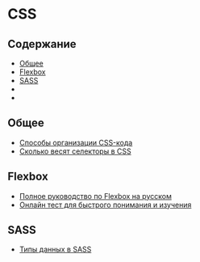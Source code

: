 # CSS

## Содержание
* [Общее](#Общее)
* [Flexbox](#flexbox)
* [SASS](#sass)
* [](#)
* [](#)

## Общее

* [Способы организации CSS-кода](https://habrahabr.ru/post/256109/)
* [Сколько весят селекторы в CSS](http://css.yoksel.ru/specifity/)

## Flexbox
* [Полное руководство по Flexbox на русском](http://frontender.info/a-guide-to-flexbox/)
* [Онлайн тест для быстрого понимания и изучения](http://flexboxfroggy.com/)

## SASS

* [Типы данных в SASS](http://www.sitepoint.com/data-types-in-sass/)
